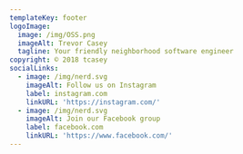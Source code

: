 ```yaml
---
templateKey: footer
logoImage:
  image: /img/OSS.png
  imageAlt: Trevor Casey
  tagline: Your friendly neighborhood software engineer
copyright: © 2018 tcasey
socialLinks:
  - image: /img/nerd.svg
    imageAlt: Follow us on Instagram
    label: instagram.com
    linkURL: 'https://instagram.com/'
  - image: /img/nerd.svg
    imageAlt: Join our Facebook group
    label: facebook.com
    linkURL: 'https://www.facebook.com/'
---
```


